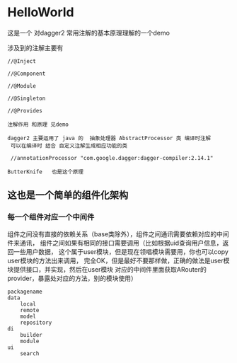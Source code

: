 # HelloWorld

这是一个 对dagger2 常用注解的基本原理理解的一个demo

涉及到的注解主要有

    //@Inject

    //@Component

    //@Module

    //@Singleton

    //@Provides

    注解作用 和原理 见demo

    dagger2 主要运用了 java 的  抽象处理器 AbstractProcessor 类 编译时注解
     可以在编译时 结合 自定义注解生成相应功能的类

     //annotationProcessor "com.google.dagger:dagger-compiler:2.14.1"

    ButterKnife   也是这个原理


## 这也是一个简单的组件化架构

### 每一个组件对应一个中间件

组件之间没有直接的依赖关系（base类除外），组件之间通讯需要依赖对应的中间件来通讯，
组件之间如果有相同的接口需要调用（比如根据uid查询用户信息，返回一些用户数据，
这个属于user模块，但是现在领唱模块需要用，你也可以copy user模块的方法出来调用，
完全OK，但是最好不要那样做，正确的做法是user模块提供接口，并实现，然后在user模块
对应的中间件里面获取ARouter的provider，暴露处对应的方法，别的模块使用）

    packagename
	data
		local
		remote
		model
		repository
	di
		builder
		module
	ui 	
		search
